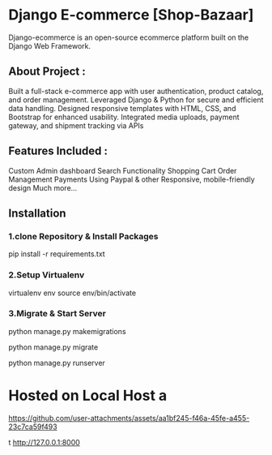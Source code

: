# Django E-commerce [Shop-Bazaar]
Django-ecommerce is an open-source ecommerce platform built on the Django Web Framework.

## About Project :
Built a full-stack e-commerce app with user authentication, product catalog, and order management. 
Leveraged Django & Python for secure and efficient data handling.
Designed responsive templates with HTML, CSS, and Bootstrap for enhanced usability. 
Integrated media uploads, payment gateway, and shipment tracking via APIs

## Features Included :
Custom Admin dashboard 
Search Functionality
Shopping Cart
Order Management
Payments Using Paypal & other
Responsive, mobile-friendly design
Much more...



## Installation

### 1.clone Repository & Install Packages

pip install -r requirements.txt

### 2.Setup Virtualenv

virtualenv env
source env/bin/activate

### 3.Migrate & Start Server

python manage.py makemigrations

python manage.py migrate

python manage.py runserver


# Hosted on Local Host a

https://github.com/user-attachments/assets/aa1bf245-f46a-45fe-a455-23c7ca59f493

t http://127.0.0.1:8000 

